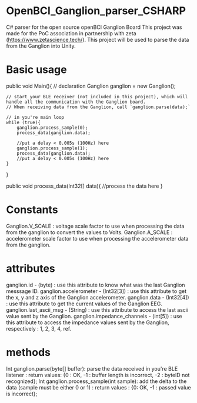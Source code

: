 # OpenBCI_Ganglion_parser_CSHARP
C# parser for the open source openBCI Ganglion Board
This project was made for the PoC association in partnership with zeta (https://www.zetascience.tech/).
This project will be used to parse the data from the Ganglion into Unity.

# Basic usage
public void Main(){
	// declaration
	Ganglion ganglion = new Ganglion();

	// start your BLE receiver (not included in this project), which will handle all the communication with the Ganglion board. 
	// When receiving data from the Ganglion, call `ganglion.parse(data);`

	// in you're main loop
	while (true){
		ganglion.process_sample(0);
		process_data(ganglion.data);

		//put a delay < 0.005s (100Hz) here
		ganglion.process_sample(1);
		process_data(ganglion.data);
		//put a delay < 0.005s (100Hz) here
	}
}

public void process_data(Int32[] data){
	//process the data here
}

# Constants
Ganglion.V_SCALE : voltage scale factor to use when processing the data from the ganglion to convert the values to Volts.
Ganglion.A_SCALE : accelerometer scale factor to use when processing the accelerometer data from the ganglion.

# attributes
ganglion.id - (byte) : use this attribute to know what was the last Ganglion messsage ID.
ganglion.accelerometer - (Int32[3]) : use this attribute to get the x, y and z axis of the Ganglion accelerometer.
ganglion.data - (Int32[4]) : use this attribute to get the current values of the Ganglion EEG.
ganglion.last_ascii_msg - (String) : use this attribute to access the last ascii value sent by the Ganglion.
ganglion.impedance_channels - (int[5]) :  use this attribute to access the impedance values sent by the Ganglion, respectively : 1, 2, 3, 4, ref.

# methods
Int ganglion.parse(byte[] buffer): parse the data received in you're BLE listener : return values: {0 : OK, -1 : buffer length is incorrect, -2 : byteID not recognized};
Int ganglion.process_sample(int sample): add the delta to the data (sample must be either 0 or 1) : return values : {0: OK, -1 : passed value is incorrect};